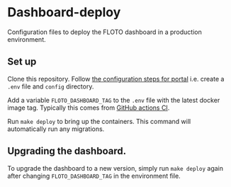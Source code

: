 # Dashboard-deploy

Configuration files to deploy the FLOTO dashboard in a production environment.

## Set up

Clone this repository. Follow [the configuration steps for portal](https://github.com/UChicago-FLOTO/dashboard/blob/main/README.md#configuration) i.e. create a `.env` file and `config` directory.

Add a variable `FLOTO_DASHBOARD_TAG` to the `.env` file with the latest docker image tag. Typically this comes from [GitHub actions CI](https://github.com/UChicago-FLOTO/dashboard/actions).

Run `make deploy` to bring up the containers. This command will automatically run any migrations.

## Upgrading the dashboard.

To upgrade the dashboard to a new version, simply run `make deploy` again after changing `FLOTO_DASHBOARD_TAG` in the environment file.

